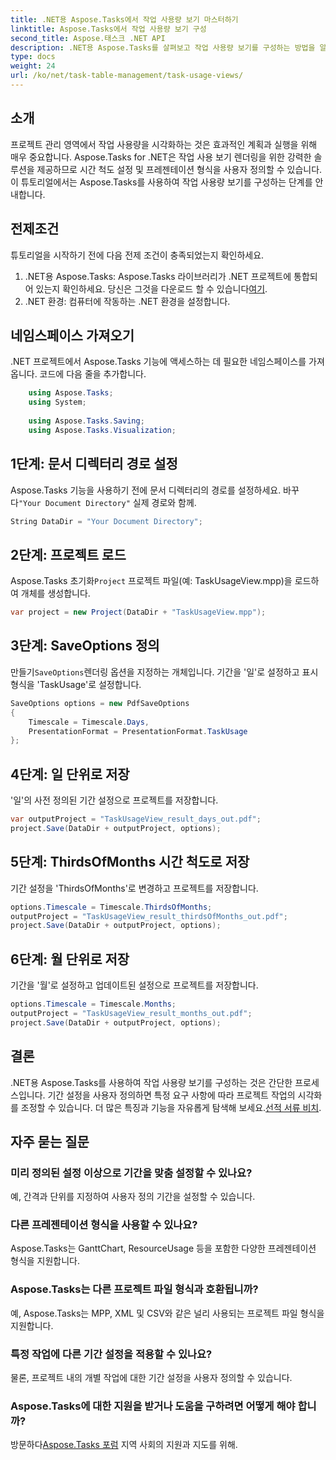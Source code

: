 ```yaml
---
title: .NET용 Aspose.Tasks에서 작업 사용량 보기 마스터하기
linktitle: Aspose.Tasks에서 작업 사용량 보기 구성
second_title: Aspose.태스크 .NET API
description: .NET용 Aspose.Tasks를 살펴보고 작업 사용량 보기를 구성하는 방법을 알아보세요. 기간 설정을 사용자 정의하고 프로젝트 관리 시각적 효과를 향상하세요.
type: docs
weight: 24
url: /ko/net/task-table-management/task-usage-views/
---
```

## 소개
프로젝트 관리 영역에서 작업 사용량을 시각화하는 것은 효과적인 계획과 실행을 위해 매우 중요합니다. Aspose.Tasks for .NET은 작업 사용 보기 렌더링을 위한 강력한 솔루션을 제공하므로 시간 척도 설정 및 프레젠테이션 형식을 사용자 정의할 수 있습니다. 이 튜토리얼에서는 Aspose.Tasks를 사용하여 작업 사용량 보기를 구성하는 단계를 안내합니다.
## 전제조건
튜토리얼을 시작하기 전에 다음 전제 조건이 충족되었는지 확인하세요.
1.  .NET용 Aspose.Tasks: Aspose.Tasks 라이브러리가 .NET 프로젝트에 통합되어 있는지 확인하세요. 당신은 그것을 다운로드 할 수 있습니다[여기](https://releases.aspose.com/tasks/net/).
2. .NET 환경: 컴퓨터에 작동하는 .NET 환경을 설정합니다.
## 네임스페이스 가져오기
.NET 프로젝트에서 Aspose.Tasks 기능에 액세스하는 데 필요한 네임스페이스를 가져옵니다. 코드에 다음 줄을 추가합니다.
```csharp
    using Aspose.Tasks;
    using System;
    
    using Aspose.Tasks.Saving;
    using Aspose.Tasks.Visualization;
```
## 1단계: 문서 디렉터리 경로 설정
 Aspose.Tasks 기능을 사용하기 전에 문서 디렉터리의 경로를 설정하세요. 바꾸다`"Your Document Directory"` 실제 경로와 함께.
```csharp
String DataDir = "Your Document Directory";
```
## 2단계: 프로젝트 로드
 Aspose.Tasks 초기화`Project` 프로젝트 파일(예: TaskUsageView.mpp)을 로드하여 개체를 생성합니다.
```csharp
var project = new Project(DataDir + "TaskUsageView.mpp");
```
## 3단계: SaveOptions 정의
 만들기`SaveOptions`렌더링 옵션을 지정하는 개체입니다. 기간을 '일'로 설정하고 표시 형식을 'TaskUsage'로 설정합니다.
```csharp
SaveOptions options = new PdfSaveOptions
{
    Timescale = Timescale.Days,
    PresentationFormat = PresentationFormat.TaskUsage
};
```
## 4단계: 일 단위로 저장
'일'의 사전 정의된 기간 설정으로 프로젝트를 저장합니다.
```csharp
var outputProject = "TaskUsageView_result_days_out.pdf";
project.Save(DataDir + outputProject, options);
```
## 5단계: ThirdsOfMonths 시간 척도로 저장
기간 설정을 'ThirdsOfMonths'로 변경하고 프로젝트를 저장합니다.
```csharp
options.Timescale = Timescale.ThirdsOfMonths;
outputProject = "TaskUsageView_result_thirdsOfMonths_out.pdf";
project.Save(DataDir + outputProject, options);
```
## 6단계: 월 단위로 저장
기간을 '월'로 설정하고 업데이트된 설정으로 프로젝트를 저장합니다.
```csharp
options.Timescale = Timescale.Months;
outputProject = "TaskUsageView_result_months_out.pdf";
project.Save(DataDir + outputProject, options);
```
## 결론
.NET용 Aspose.Tasks를 사용하여 작업 사용량 보기를 구성하는 것은 간단한 프로세스입니다. 기간 설정을 사용자 정의하면 특정 요구 사항에 따라 프로젝트 작업의 시각화를 조정할 수 있습니다.
 더 많은 특징과 기능을 자유롭게 탐색해 보세요.[선적 서류 비치](https://reference.aspose.com/tasks/net/).
## 자주 묻는 질문
### 미리 정의된 설정 이상으로 기간을 맞춤 설정할 수 있나요?
예, 간격과 단위를 지정하여 사용자 정의 기간을 설정할 수 있습니다.
### 다른 프레젠테이션 형식을 사용할 수 있나요?
Aspose.Tasks는 GanttChart, ResourceUsage 등을 포함한 다양한 프레젠테이션 형식을 지원합니다.
### Aspose.Tasks는 다른 프로젝트 파일 형식과 호환됩니까?
예, Aspose.Tasks는 MPP, XML 및 CSV와 같은 널리 사용되는 프로젝트 파일 형식을 지원합니다.
### 특정 작업에 다른 기간 설정을 적용할 수 있나요?
물론, 프로젝트 내의 개별 작업에 대한 기간 설정을 사용자 정의할 수 있습니다.
### Aspose.Tasks에 대한 지원을 받거나 도움을 구하려면 어떻게 해야 합니까?
 방문하다[Aspose.Tasks 포럼](https://forum.aspose.com/c/tasks/15) 지역 사회의 지원과 지도를 위해.